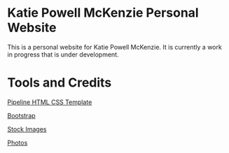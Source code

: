 # Katie Powell McKenzie Personal Website

This is a personal website for Katie Powell McKenzie. It is currently a work in progress that is under development.

# Tools and Credits

[Pipeline HTML CSS Template](http://www.templatemo.com/tm-498-stimulus)

[Bootstrap](http://getbootstrap.com/)

[Stock Images](http://startupstockphotos.com/)

[Photos](http://www.avamoorephotography.com/)